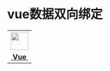 # vue数据双向绑定

<div align="center" >
<table display="table">
  <tr>
<th align="center"><b><a href="https://github.com/lgwebdream/FE-Interview-Planet/blob/master/summarry/vue.md"><img src="http://img-static.yidengxuetang.com/wxapp/github-img/vue.svg" width="40px" ></b></th>
  </tr>
  <tr>
<td align="center"><b><a href="https://github.com/lgwebdream/FE-Interview-Planet/blob/master/summarry/vue.md">&nbsp;Vue&nbsp;</a></b></td>
 </tr>
  
 </table>
 </div>